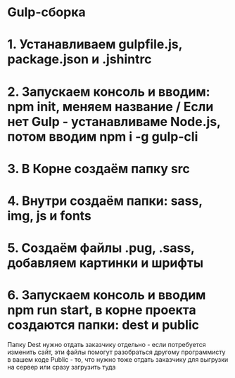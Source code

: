 # Gulp-сборка

# 1. Устанавливаем gulpfile.js, package.json и .jshintrc

# 2. Запускаем консоль и вводим: npm init, меняем название / Если нет Gulp - устанавливаме Node.js, потом вводим npm i -g gulp-cli 

# 3. В Корне создаём папку src

# 4. Внутри создаём папки: sass, img, js и fonts

# 5. Создаём файлы .pug, .sass, добавляем картинки и шрифты

# 6. Запускаем консоль и вводим npm run start, в корне проекта создаются папки: dest и public
Папку Dest нужно отдать заказчику отдельно - если потребуется изменить сайт, эти файлы помогут разобраться другому программисту в вашем коде
Public - то, что нужно тоже отдать заказчику для выгрузки на сервер или сразу загрузить туда
